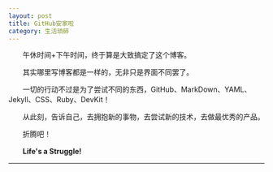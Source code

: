 ```yaml
---
layout: post
title: GitHub安家啦
category: 生活琐碎
---
```


　　午休时间+下午时间，终于算是大致搞定了这个博客。

　　其实哪里写博客都是一样的，无非只是界面不同罢了。

　　一切的行动不过是为了尝试不同的东西，GitHub、MarkDown、YAML、Jekyll、CSS、Ruby、DevKit！

　　从此刻，告诉自己，去拥抱新的事物，去尝试新的技术，去做最优秀的产品。

　　折腾吧！

　　<strong>Life's a Struggle!</strong>

---